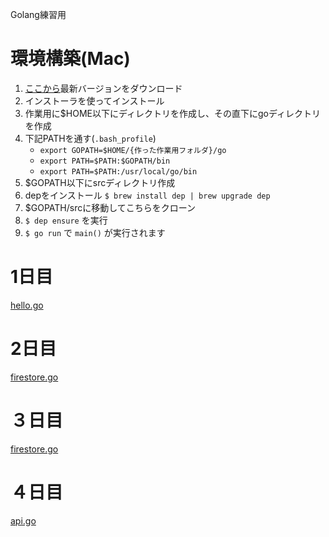 Golang練習用

# 環境構築(Mac)
1. [ここから](https://golang.org/dl/)最新バージョンをダウンロード
1. インストーラを使ってインストール
1. 作業用に$HOME以下にディレクトリを作成し、その直下にgoディレクトリを作成
1. 下記PATHを通す(`.bash_profile`)
    * `export GOPATH=$HOME/{作った作業用フォルダ}/go`
    * `export PATH=$PATH:$GOPATH/bin`
    * `export PATH=$PATH:/usr/local/go/bin`
1. $GOPATH以下にsrcディレクトリ作成
1. depをインストール `$ brew install dep | brew upgrade dep`
1. $GOPATH/srcに移動してこちらをクローン
1. `$ dep ensure` を実行
1. `$ go run` で `main()` が実行されます

# 1日目
[hello.go](./hello.go)

# 2日目
[firestore.go](./firestore.go)

# ３日目
[firestore.go](./firestore.go)

# ４日目
[api.go](./api.go)
